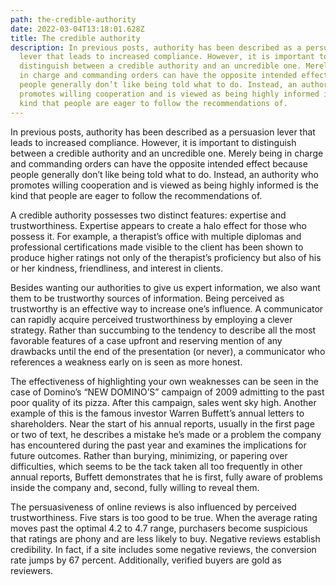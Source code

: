 ```yaml
---
path: the-credible-authority
date: 2022-03-04T13:18:01.628Z
title: The credible authority
description: In previous posts, authority has been described as a persuasion
  lever that leads to increased compliance. However, it is important to
  distinguish between a credible authority and an uncredible one. Merely being
  in charge and commanding orders can have the opposite intended effect because
  people generally don’t like being told what to do. Instead, an authority who
  promotes willing cooperation and is viewed as being highly informed is the
  kind that people are eager to follow the recommendations of.
---
```

In previous posts, authority has been described as a persuasion lever that leads to increased compliance. However, it is important to distinguish between a credible authority and an uncredible one. Merely being in charge and commanding orders can have the opposite intended effect because people generally don’t like being told what to do. Instead, an authority who promotes willing cooperation and is viewed as being highly informed is the kind that people are eager to follow the recommendations of.

A credible authority possesses two distinct features: expertise and trustworthiness. Expertise appears to create a halo effect for those who possess it. For example, a therapist’s office with multiple diplomas and professional certifications made visible to the client has been shown to produce higher ratings not only of the therapist’s proficiency but also of his or her kindness, friendliness, and interest in clients.

Besides wanting our authorities to give us expert information, we also want them to be trustworthy sources of information. Being perceived as trustworthy is an effective way to increase one’s influence. A communicator can rapidly acquire perceived trustworthiness by employing a clever strategy. Rather than succumbing to the tendency to describe all the most favorable features of a case upfront and reserving mention of any drawbacks until the end of the presentation (or never), a communicator who references a weakness early on is seen as more honest.

The effectiveness of highlighting your own weaknesses can be seen in the case of Domino’s “NEW DOMINO’S” campaign of 2009 admitting to the past poor quality of its pizza. After this campaign, sales went sky high. Another example of this is the famous investor Warren Buffett’s annual letters to shareholders. Near the start of his annual reports, usually in the first page or two of text, he describes a mistake he’s made or a problem the company has encountered during the past year and examines the implications for future outcomes. Rather than burying, minimizing, or papering over difficulties, which seems to be the tack taken all too frequently in other annual reports, Buffett demonstrates that he is first, fully aware of problems inside the company and, second, fully willing to reveal them.

The persuasiveness of online reviews is also influenced by perceived trustworthiness. Five stars is too good to be true. When the average rating moves past the optimal 4.2 to 4.7 range, purchasers become suspicious that ratings are phony and are less likely to buy. Negative reviews establish credibility. In fact, if a site includes some negative reviews, the conversion rate jumps by 67 percent. Additionally, verified buyers are gold as reviewers.